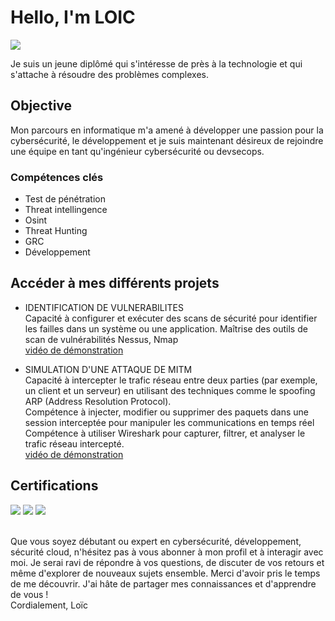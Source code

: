 
# Hello, I'm LOIC
<a href="https://www.linkedin.com/in/loic-nkamwa2/"><img src="https://img.shields.io/badge/-LinkedIn-0072b1?&style=for-the-badge&logo=linkedin&logoColor=white" /></a>

Je suis un jeune diplômé qui s'intéresse de près à la technologie et qui s'attache à résoudre des problèmes complexes.

## Objective

Mon parcours en informatique m'a amené à développer une passion pour la cybersécurité, le développement et je suis maintenant désireux de  rejoindre une équipe  en tant qu'ingénieur cybersécurité ou devsecops. 


### Compétences clés
- Test de pénétration
- Threat intellingence
- Osint
- Threat Hunting
- GRC
- Développement


## Accéder à mes différents projets

- IDENTIFICATION DE VULNERABILITES
<br> Capacité à configurer et exécuter des scans de sécurité pour identifier les failles dans un système ou une application.
Maîtrise des outils de scan de vulnérabilités Nessus, Nmap
<br> <a href="https://youtu.be/9GZXbefof28">vidéo de démonstration</a>

- SIMULATION D'UNE ATTAQUE DE MITM
 <br> Capacité à intercepter le trafic réseau entre deux parties (par exemple, un client et un serveur) en utilisant des techniques comme le spoofing ARP (Address Resolution Protocol).
 <br> Compétence à injecter, modifier ou supprimer des paquets dans une session interceptée pour manipuler les communications en temps réel
 <br> Compétence à utiliser Wireshark pour capturer, filtrer, et analyser le trafic réseau intercepté.
<br> <a href="https://youtu.be/aD-NSMzq5PU">vidéo de démonstration</a>

<!-- - IDENTIFICATION DE VULNERABILITES
Skill|learned
link|artefact -->



## Certifications
<div>
<img src="https://miro.medium.com/v2/resize:fit:110/format:webp/1*jFyOQUw8nf3mTp7QV1pefQ.png" />
<img src="https://miro.medium.com/v2/resize:fit:110/format:webp/1*KjpRHQuaF0X0Kcb5lpWY_A.png" />
<img src="https://i0.wp.com/training.cellenza.com/wp-content/uploads/2021/07/AZ500.png?w=75&ssl=1" />

</div>



<br> Que vous soyez débutant ou expert en cybersécurité, développement, sécurité cloud, n'hésitez pas à vous abonner à mon profil et à interagir avec moi. Je serai ravi de répondre à vos questions, de discuter de vos retours et même d'explorer de nouveaux sujets ensemble.
Merci d'avoir pris le temps de me découvrir. J'ai hâte de partager mes connaissances et d'apprendre de vous !
<br> Cordialement,
Loïc
